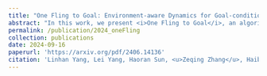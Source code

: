 ```yaml
---
title: "One Fling to Goal: Environment-aware Dynamics for Goal-conditioned Fabric Flinging"
abstract: "In this work, we present <i>One Fling to Goal</i>, an algorithm capable of handling fabric pieces with diverse shapes and physical properties across various scenarios. <br/><img src='/images/publications/2024_oneFling.jpg'>"
permalink: /publication/2024_oneFling
collection: publications
date: 2024-09-16
paperurl: 'https://arxiv.org/pdf/2406.14136'
citation: 'Linhan Yang, Lei Yang, Haoran Sun, <u>Zeqing Zhang</u>, Haibin He, Fang Wan, Chaoyang Song, Jia Pan (2024). <br><i>The 16th International Workshop on the Algorithmic Foundations of Robotics Chicago, USA, October 7-9 2024</i>.'
---
```


